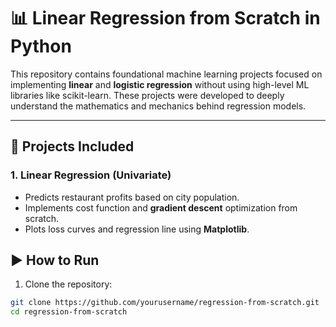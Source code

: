 # 📊 Linear Regression from Scratch in Python

This repository contains foundational machine learning projects focused on implementing **linear** and **logistic regression** without using high-level ML libraries like scikit-learn. These projects were developed to deeply understand the mathematics and mechanics behind regression models.

---

## 📁 Projects Included

### 1. Linear Regression (Univariate)
- Predicts restaurant profits based on city population.
- Implements cost function and **gradient descent** optimization from scratch.
- Plots loss curves and regression line using **Matplotlib**.


## ▶️ How to Run

1. Clone the repository:
```bash
git clone https://github.com/yourusername/regression-from-scratch.git
cd regression-from-scratch
